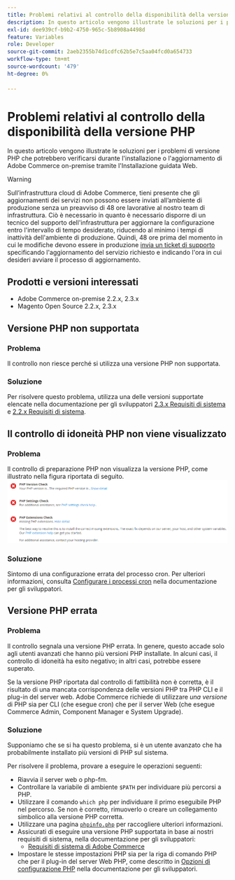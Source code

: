 ```yaml
---
title: Problemi relativi al controllo della disponibilità della versione PHP
description: In questo articolo vengono illustrate le soluzioni per i problemi di versione PHP che potrebbero verificarsi durante l'installazione o l'aggiornamento di Adobe Commerce on-premise tramite l'Installazione guidata Web.
exl-id: dee939cf-b9b2-4750-965c-5b8908a4498d
feature: Variables
role: Developer
source-git-commit: 2aeb2355b74d1cdfc62b5e7c5aa04fcd0a654733
workflow-type: tm+mt
source-wordcount: '479'
ht-degree: 0%

---
```


# Problemi relativi al controllo della disponibilità della versione PHP

In questo articolo vengono illustrate le soluzioni per i problemi di versione PHP che potrebbero verificarsi durante l&#39;installazione o l&#39;aggiornamento di Adobe Commerce on-premise tramite l&#39;Installazione guidata Web.

>[!WARNING]
>
>Sull’infrastruttura cloud di Adobe Commerce, tieni presente che gli aggiornamenti dei servizi non possono essere inviati all’ambiente di produzione senza un preavviso di 48 ore lavorative al nostro team di infrastruttura. Ciò è necessario in quanto è necessario disporre di un tecnico del supporto dell&#39;infrastruttura per aggiornare la configurazione entro l&#39;intervallo di tempo desiderato, riducendo al minimo i tempi di inattività dell&#39;ambiente di produzione. Quindi, 48 ore prima del momento in cui le modifiche devono essere in produzione [invia un ticket di supporto](/help/help-center-guide/help-center/magento-help-center-user-guide.md#submit-ticket) specificando l&#39;aggiornamento del servizio richiesto e indicando l&#39;ora in cui desideri avviare il processo di aggiornamento.

## Prodotti e versioni interessati

* Adobe Commerce on-premise 2.2.x, 2.3.x
* Magento Open Source 2.2.x, 2.3.x

## Versione PHP non supportata

### Problema

Il controllo non riesce perché si utilizza una versione PHP non supportata.

### Soluzione

Per risolvere questo problema, utilizza una delle versioni supportate elencate nella documentazione per gli sviluppatori [2.3.x Requisiti di sistema](https://experienceleague.adobe.com/en/docs/commerce-operations/installation-guide/system-requirements) e [2.2.x Requisiti di sistema](https://experienceleague.adobe.com/en/docs/commerce-operations/installation-guide/system-requirements).

## Il controllo di idoneità PHP non viene visualizzato

### Problema

Il controllo di preparazione PHP non visualizza la versione PHP, come illustrato nella figura riportata di seguito.
![upgr-tshoot-no-cron.png](assets/upgr-tshoot-no-cron.png)

### Soluzione

Sintomo di una configurazione errata del processo cron. Per ulteriori informazioni, consulta [Configurare i processi cron](https://experienceleague.adobe.com/en/docs/commerce-operations/installation-guide/next-steps/configuration) nella documentazione per gli sviluppatori.

## Versione PHP errata

### Problema

Il controllo segnala una versione PHP errata. In genere, questo accade solo agli utenti avanzati che hanno più versioni PHP installate. In alcuni casi, il controllo di idoneità ha esito negativo; in altri casi, potrebbe essere superato.

Se la versione PHP riportata dal controllo di fattibilità non è corretta, è il risultato di una mancata corrispondenza delle versioni PHP tra PHP CLI e il plug-in del server web. Adobe Commerce richiede di utilizzare *una versione* di PHP sia per CLI (che esegue cron) che per il server Web (che esegue Commerce Admin, Component Manager e System Upgrade).

### Soluzione

Supponiamo che se si ha questo problema, si è un utente avanzato che ha probabilmente installato più versioni di PHP sul sistema.

Per risolvere il problema, provare a eseguire le operazioni seguenti:

* Riavvia il server web o php-fm.
* Controllare la variabile di ambiente `$PATH` per individuare più percorsi a PHP.
* Utilizzare il comando `which php` per individuare il primo eseguibile PHP nel percorso. Se non è corretto, rimuoverlo o creare un collegamento simbolico alla versione PHP corretta.
* Utilizzare una pagina [`phpinfo.php`](https://experienceleague.adobe.com/en/docs/commerce-operations/installation-guide/prerequisites/optional-software) per raccogliere ulteriori informazioni.
* Assicurati di eseguire una versione PHP supportata in base ai nostri requisiti di sistema, nella documentazione per gli sviluppatori:
   * [Requisiti di sistema di Adobe Commerce](https://experienceleague.adobe.com/en/docs/commerce-operations/installation-guide/system-requirements)
* Impostare le stesse impostazioni PHP sia per la riga di comando PHP che per il plug-in del server Web PHP, come descritto in [Opzioni di configurazione PHP](https://experienceleague.adobe.com/en/docs/commerce-operations/installation-guide/system-requirements#php-settings) nella documentazione per gli sviluppatori.
